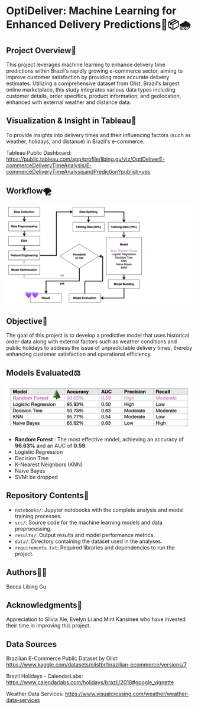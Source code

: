 # OptiDeliver: Machine Learning for Enhanced Delivery Predictions🚛📦🌧️

## Project Overview👀
This project leverages machine learning to enhance delivery time predictions within Brazil's rapidly growing e-commerce sector, aiming to improve customer satisfaction by providing more accurate delivery estimates. Utilizing a comprehensive dataset from Olist, Brazil's largest online marketplace, this study integrates various data types including customer details, order specifics, product information, and geolocation, enhanced with external weather and distance data.

## Visualization & Insight in Tableau💐
To provide insights into delivery times and their influencing factors (such as weather, holidays, and distance) in Brazil's e-commerce.



Tableau Public Dashboard: https://public.tableau.com/app/profile/libing.gu/viz/OptiDeliverE-commerceDeliveryTimeAnalysis/E-commerceDeliveryTimeAnalysisandPrediction?publish=yes

## Workflow🌪️
![Workflow](Workflow.png)

## Objective🎯
The goal of this project is to develop a predictive model that uses historical order data along with external factors such as weather conditions and public holidays to address the issue of unpredictable delivery times, thereby enhancing customer satisfaction and operational efficiency.

## Models Evaluated⚖️
![result](result.png)
- **Random Forest** : The most effective model, achieving an accuracy of **96.63%** and an AUC of **0.59**.
- Logistic Regression
- Decision Tree
- K-Nearest Neighbors (KNN)
- Naive Bayes
- SVM: be dropped

## Repository Contents📖
- `notebooks/`: Jupyter notebooks with the complete analysis and model training processes.
- `src/`: Source code for the machine learning models and data preprocessing.
- `results/`: Output results and model performance metrics.
- `data/`: Directory containing the dataset used in the analyses.
- `requirements.txt`: Required libraries and dependencies to run the project.

## Authors🧍‍♀️
Becca Libing Gu

## Acknowledgments🙏
Appreciation to Silvia Xie, Evelyn Li and Mint Kansinee who have invested their time in improving this project.

## Data Sources 
Brazilian E-Commerce Public Dataset by Olist: https://www.kaggle.com/datasets/olistbr/brazilian-ecommerce/versions/7

Brazil Holidays - CalendarLabs: https://www.calendarlabs.com/holidays/brazil/2018#google_vignette

Weather Data Services: https://www.visualcrossing.com/weather/weather-data-services
